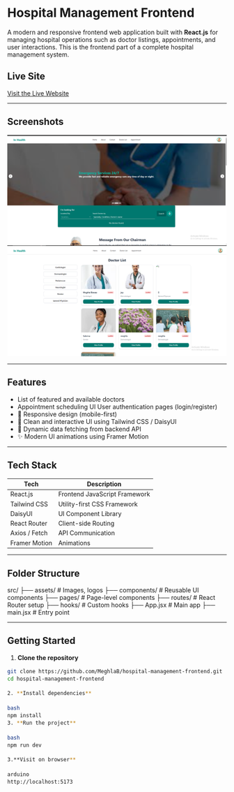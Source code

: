 #  Hospital Management Frontend

A modern and responsive frontend web application built with **React.js** for managing hospital operations such as doctor listings, appointments, and user interactions. This is the frontend part of a complete hospital management system.

##  Live Site

[Visit the Live Website](https://your-live-link.com)  


---

##  Screenshots

<!-- Add some images if available -->
![Homepage Screenshot](./src/assets/image.png)
![Doctor List Screenshot](./src/assets/Images/image.png)

---

## Features

-  List of featured and available doctors
-  Appointment scheduling UI
   User authentication pages (login/register)
- 📱 Responsive design (mobile-first)
- 💬 Clean and interactive UI using Tailwind CSS / DaisyUI
- 🔄 Dynamic data fetching from backend API
- ✨ Modern UI animations using Framer Motion

---

##  Tech Stack

| Tech            | Description                      |
|-----------------|----------------------------------|
| React.js        | Frontend JavaScript Framework    |
| Tailwind CSS    | Utility-first CSS Framework      |
| DaisyUI         | UI Component Library             |
| React Router    | Client-side Routing              |
| Axios / Fetch   | API Communication                |
| Framer Motion   | Animations                       |

---

##  Folder Structure
src/
├── assets/ # Images, logos
├── components/ # Reusable UI components
├── pages/ # Page-level components
├── routes/ # React Router setup
├── hooks/ # Custom hooks
├── App.jsx # Main app
├── main.jsx # Entry point



---

##  Getting Started

1. **Clone the repository**
```bash
git clone https://github.com/MeghlaB/hospital-management-frontend.git
cd hospital-management-frontend

2. **Install dependencies**

bash
npm install
3. **Run the project**

bash
npm run dev

3.**Visit on browser**

arduino
http://localhost:5173


